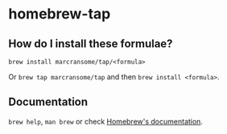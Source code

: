 # homebrew-tap

## How do I install these formulae?

`brew install marcransome/tap/<formula>`

Or `brew tap marcransome/tap` and then `brew install <formula>`.

## Documentation

`brew help`, `man brew` or check [Homebrew's documentation](https://docs.brew.sh).
